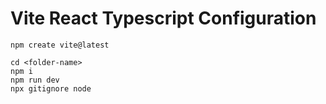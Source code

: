 # Vite React Typescript Configuration

```
npm create vite@latest
```

```
cd <folder-name>
npm i
npm run dev
npx gitignore node
```
